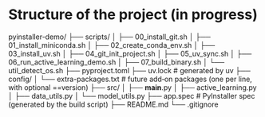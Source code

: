 # Structure of the project (in progress)
pyinstaller-demo/
├── scripts/
│   ├── 00_install_git.sh
│   ├── 01_install_miniconda.sh
│   ├── 02_create_conda_env.sh
│   ├── 03_install_uv.sh
│   ├── 04_git_init_project.sh
│   ├── 05_uv_sync.sh
│   ├── 06_run_active_learning_demo.sh
│   ├── 07_build_binary.sh
│   └── util_detect_os.sh
├── pyproject.toml
├── uv.lock                 # generated by uv
├── config/
│   └── extra-packages.txt   # future add‑on packages (one per line, with optional ==version)
├── src/
│   ├── __main__.py
│   ├── active_learning.py
│   ├── data_utils.py
│   └── model_utils.py
├── app.spec                # PyInstaller spec (generated by the build script)
├── README.md
└── .gitignore

